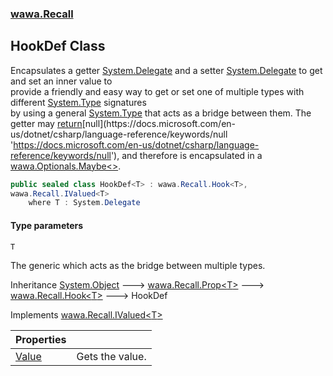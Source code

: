 ### [wawa.Recall](wawa.Recall.md 'wawa.Recall')

## HookDef<T> Class

Encapsulates a getter [System.Delegate](https://docs.microsoft.com/en-us/dotnet/api/System.Delegate 'System.Delegate') and a setter [System.Delegate](https://docs.microsoft.com/en-us/dotnet/api/System.Delegate 'System.Delegate') to get and set an inner value to  
provide a friendly and easy way to get or set one of multiple types with different [System.Type](https://docs.microsoft.com/en-us/dotnet/api/System.Type 'System.Type') signatures  
by using a general [System.Type](https://docs.microsoft.com/en-us/dotnet/api/System.Type 'System.Type') that acts as a bridge between them. The getter may [return](https://docs.microsoft.com/en-us/dotnet/csharp/language-reference/keywords/return 'https://docs.microsoft.com/en-us/dotnet/csharp/language-reference/keywords/return')[null](https://docs.microsoft.com/en-us/dotnet/csharp/language-reference/keywords/null 'https://docs.microsoft.com/en-us/dotnet/csharp/language-reference/keywords/null'), and therefore is encapsulated in a [wawa.Optionals.Maybe&lt;&gt;](https://docs.microsoft.com/en-us/dotnet/api/wawa.Optionals.Maybe-1 'wawa.Optionals.Maybe`1').

```csharp
public sealed class HookDef<T> : wawa.Recall.Hook<T>,
wawa.Recall.IValued<T>
    where T : System.Delegate
```
#### Type parameters

<a name='wawa.Recall.HookDef_T_.T'></a>

`T`

The generic which acts as the bridge between multiple types.

Inheritance [System.Object](https://docs.microsoft.com/en-us/dotnet/api/System.Object 'System.Object') &#129106; [wawa.Recall.Prop&lt;](Prop{T}.md 'wawa.Recall.Prop<T>')[T](HookDef{T}.md#wawa.Recall.HookDef_T_.T 'wawa.Recall.HookDef<T>.T')[&gt;](Prop{T}.md 'wawa.Recall.Prop<T>') &#129106; [wawa.Recall.Hook&lt;](Hook{T}.md 'wawa.Recall.Hook<T>')[T](HookDef{T}.md#wawa.Recall.HookDef_T_.T 'wawa.Recall.HookDef<T>.T')[&gt;](Hook{T}.md 'wawa.Recall.Hook<T>') &#129106; HookDef<T>

Implements [wawa.Recall.IValued&lt;](IValued{T}.md 'wawa.Recall.IValued<T>')[T](HookDef{T}.md#wawa.Recall.HookDef_T_.T 'wawa.Recall.HookDef<T>.T')[&gt;](IValued{T}.md 'wawa.Recall.IValued<T>')

| Properties | |
| :--- | :--- |
| [Value](HookDef{T}.Value.md 'wawa.Recall.HookDef<T>.Value') | Gets the value. |
